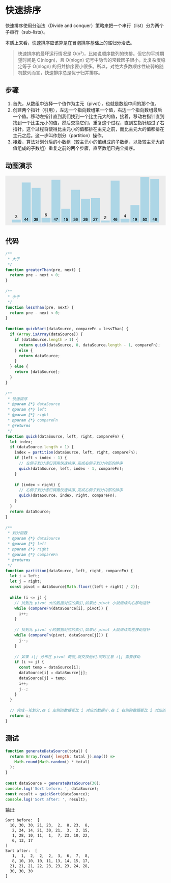 # 快速排序

快速排序使用分治法（Divide and conquer）策略来把一个串行（list）分为两个子串行（sub-lists）。

本质上来看，快速排序应该算是在冒泡排序基础上的递归分治法。

> 快速排序的最坏运行情况是 O(n²)，比如说顺序数列的快排。但它的平摊期望时间是 O(nlogn)，且 O(nlogn) 记号中隐含的常数因子很小，比复杂度稳定等于 O(nlogn) 的归并排序要小很多。所以，对绝大多数顺序性较弱的随机数列而言，快速排序总是优于归并排序。

## 步骤

1. 首先，从数组中选择一个值作为主元（pivot），也就是数组中间的那个值。
2. 创建两个指针（引用），左边一个指向数组第一个值，右边一个指向数组最后一个值。移动左指针直到我们找到一个比主元大的值，接着，移动右指针直到找到一个比主元小的值，然后交换它们，重复这个过程，直到左指针超过了右指针。这个过程将使得比主元小的值都排在主元之前，而比主元大的值都排在主元之后。这一步叫作划分（partition）操作。
3. 接着，算法对划分后的小数组（较主元小的值组成的子数组，以及较主元大的值组成的子数组）重复之前的两个步骤，直至数组已完全排序。

## 动图演示

![快速排序](./images/quickSort.gif)

## 代码

```js
/**
 * 大于
 */
function greaterThan(pre, next) {
  return pre - next > 0;
}

/**
 * 小于
 */
function lessThan(pre, next) {
  return pre - next < 0;
}

function quickSort(dataSource, compareFn = lessThan) {
  if (Array.isArray(dataSource)) {
    if (dataSource.length > 1) {
      return quick(dataSource, 0, dataSource.length - 1, compareFn);
    } else {
      return dataSource;
    }
  } else {
    return [dataSource];
  }
}

/**
 * 快速排序
 * @param {*} dataSource
 * @param {*} left
 * @param {*} right
 * @param {*} compareFn
 * @returns
 */
function quick(dataSource, left, right, compareFn) {
  let index;
  if (dataSource.length > 1) {
    index = partition(dataSource, left, right, compareFn);
    if (left < index - 1) {
      // 左侧子划分递归调用快速排序,完成右侧子划分内部的排序
      quick(dataSource, left, index - 1, compareFn);
    }

    if (index < right) {
      // 右侧子划分递归调用快速排序,完成右侧子划分内部的排序
      quick(dataSource, index, right, compareFn);
    }
  }
  return dataSource;
}

/**
 * 划分函数
 * @param {*} dataSource
 * @param {*} left
 * @param {*} right
 * @param {*} compareFn
 * @returns
 */
function partition(dataSource, left, right, compareFn) {
  let i = left;
  let j = right;
  const pivot = dataSource[Math.floor((left + right) / 2)];

  while (i <= j) {
    // 找到比 pivot 大的数据对应的索引,如果比 pivot 小就继续向右移动指针
    while (compareFn(dataSource[i], pivot)) {
      i++;
    }

    // 找到比 pivot 小的数据对应的索引,如果比 pivot 大就继续向左移动指针
    while (compareFn(pivot, dataSource[j])) {
      j--;
    }

    // 如果 i|j 分布在 pivot 两侧,就交换他们,同时注意 i|j 需要移动
    if (i <= j) {
      const temp = dataSource[i];
      dataSource[i] = dataSource[j];
      dataSource[j] = temp;
      i++;
      j--;
    }
  }

  // 完成一轮划分,在 i 左侧的数据都比 i 对应的数据小,在 i 右侧的数据都比 i 对应的数据大,此时的 i 不一定是整个列表中间的索引,它将作为下一轮快排的 left 的有边界 或者 right 的左边界
  return i;
}
```

## 测试

```js
function generateDataSource(total) {
  return Array.from({ length: total }).map(() =>
    Math.round(Math.random() * total)
  );
}

const dataSource = generateDataSource(30);
console.log('Sort before: ', dataSource);
const result = quickSort(dataSource);
console.log('Sort after: ', result);
```

输出:

```
Sort before:  [
  10, 30, 30, 21, 23,  2,  8, 23,  8,
   2, 24, 14, 21, 30, 21,  3,  2, 15,
   1, 28, 10, 11,  1,  7, 23, 10, 22,
   6, 13, 17
]
Sort after:  [
   1,  1,  2,  2,  2,  3,  6,  7,  8,
   8, 10, 10, 10, 11, 13, 14, 15, 17,
  21, 21, 21, 22, 23, 23, 23, 24, 28,
  30, 30, 30
]
```
